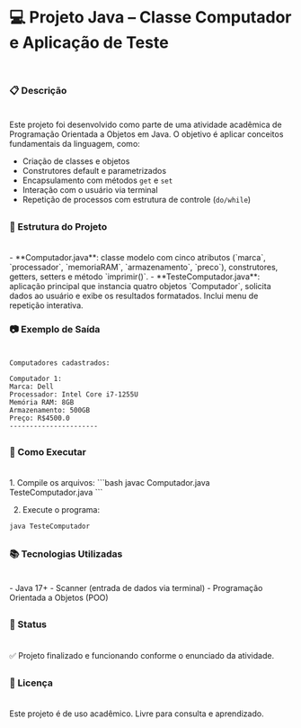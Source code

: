 <h1>💻 Projeto Java – Classe Computador e Aplicação de Teste <br></br></h1>

<h3>📋 Descrição <br></br> </h3>
Este projeto foi desenvolvido como parte de uma atividade acadêmica de Programação Orientada a Objetos em Java. O objetivo é aplicar conceitos fundamentais da linguagem, como:

- Criação de classes e objetos
- Construtores default e parametrizados
- Encapsulamento com métodos `get` e `set`
- Interação com o usuário via terminal
- Repetição de processos com estrutura de controle (`do/while`)
## 
<h3>🧩 Estrutura do Projeto <br></br></h3>
- **Computador.java**: classe modelo com cinco atributos (`marca`, `processador`, `memoriaRAM`, `armazenamento`, `preco`), construtores, getters, setters e método `imprimir()`.
- **TesteComputador.java**: aplicação principal que instancia quatro objetos `Computador`, solicita dados ao usuário e exibe os resultados formatados. Inclui menu de repetição interativa.

<h3>📷 Exemplo de Saída <br></br></h3>

```
Computadores cadastrados:

Computador 1:
Marca: Dell
Processador: Intel Core i7-1255U
Memória RAM: 8GB
Armazenamento: 500GB
Preço: R$4500.0
----------------------
```
## 
<h3>🚀 Como Executar <br></br></h3>
1. Compile os arquivos:
```bash
javac Computador.java TesteComputador.java
```

2. Execute o programa:
```bash
java TesteComputador
```
## 
<h3>📚 Tecnologias Utilizadas <br></br></h3>
- Java 17+
- Scanner (entrada de dados via terminal)
- Programação Orientada a Objetos (POO)

## 
<h3>📌 Status <br></br></h3>
✅ Projeto finalizado e funcionando conforme o enunciado da atividade.

## 
<h3>📝 Licença <br></br></h3>
Este projeto é de uso acadêmico. Livre para consulta e aprendizado.
